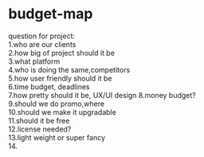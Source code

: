 # budget-map

question for project:  
1.who are our clients  
2.how big of project should it be  
3.what platform  
4.who is doing the same,competitors  
5.how user friendly should it be  
6.time budget, deadlines  
7.how pretty should it be, UX/UI design
8.money budget?  
9.should we do promo,where   
10.should we make it upgradable  
11.should it be free  
12.license needed?  
13.light weight or super fancy  
14.

